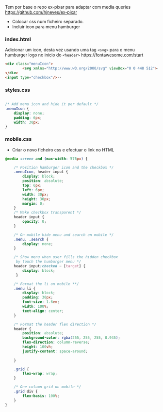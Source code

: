 Tem por base o repo ex-pixar para adaptar com media queries
https://github.com/hjneves/ex-pixar

- Colocar css num ficheiro separado.
- Incluir icon para menu hamburger

### index.html
Adicionar um icon, desta vez usando uma tag `<svg>` para o menu humburger logo no inicio do `<header>`
https://fontawesome.com/start

```html
<div class="menuIcon">
        <svg xmlns="http://www.w3.org/2000/svg" viewBox="0 0 448 512"><!--! Font Awesome Pro 6.2.1 by @fontawesome - https://fontawesome.com License - https://fontawesome.com/license (Commercial License) Copyright 2022 Fonticons, Inc. --><path d="M0 96C0 78.3 14.3 64 32 64H416c17.7 0 32 14.3 32 32s-14.3 32-32 32H32C14.3 128 0 113.7 0 96zM0 256c0-17.7 14.3-32 32-32H416c17.7 0 32 14.3 32 32s-14.3 32-32 32H32c-17.7 0-32-14.3-32-32zM448 416c0 17.7-14.3 32-32 32H32c-17.7 0-32-14.3-32-32s14.3-32 32-32H416c17.7 0 32 14.3 32 32z"/></svg>
</div>
<input type="checkbox"/>--
```


### styles.css
```css

/* Add menu icon and hide it per default */
.menuIcon {
	display: none;
	padding: 6px;
	width: 30px;
}
```


### mobile.css

- Criar o novo ficheiro css e efectuar o link no HTML

```css
@media screen and (max-width: 576px) {

	/* Position hamburger icon and the checkbox */
    .menuIcon, header input {
        display: block;
        position: absolute;
        top: 6px;
        left: 6px;
        width: 30px;
        height: 30px;
        margin: 0;
    }
	/* Make checkbox transparent */
    header input {
        opacity: 0;
    }

	/* On mobile hide menu and search on mobile */
    .menu, .search {
        display: none;
    }

	/* Show menu when user fills the hidden checkbox 
	 by touch the humburger menu */
    header input:checked ~ [target] {
        display: block;
     }

	/* Format the li on mobile **/
    .menu li {
        display: block;
        padding: 30px;
        font-size: 1.6em;
        width: 100%;
        text-align: center;
    }

	/* Format the header flex direction */
    header {
        position: absolute;
        background-color: rgba(255, 255, 255, 0.945);
        flex-direction: column-reverse;
        height: 100vh;
        justify-content: space-around;
        
    }

    .grid {
        flex-wrap: wrap;
    }

	/* One column grid on mobile */
    .grid div {
        flex-basis: 100%;
    }
}

```